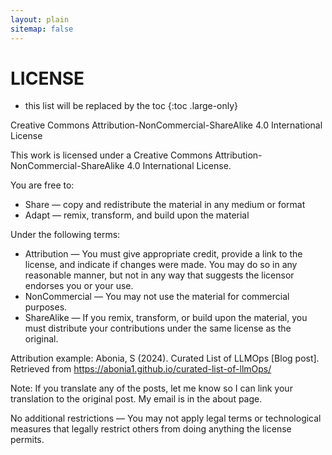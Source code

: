 ```yaml
---
layout: plain
sitemap: false
---
```


# LICENSE

* this list will be replaced by the toc
{:toc .large-only}

Creative Commons Attribution-NonCommercial-ShareAlike 4.0 International License

This work is licensed under a Creative Commons Attribution-NonCommercial-ShareAlike 4.0 International License.

You are free to:
- Share — copy and redistribute the material in any medium or format
- Adapt — remix, transform, and build upon the material

Under the following terms:
- Attribution — You must give appropriate credit, provide a link to the license, and indicate if changes were made. You may do so in any reasonable manner, but not in any way that suggests the licensor endorses you or your use.
- NonCommercial — You may not use the material for commercial purposes.
- ShareAlike — If you remix, transform, or build upon the material, you must distribute your contributions under the same license as the original.

Attribution example:
Abonia, S (2024). Curated List of LLMOps [Blog post]. Retrieved from https://abonia1.github.io/curated-list-of-llmOps/

Note: If you translate any of the posts, let me know so I can link your translation to the original post. My email is in the about page.

No additional restrictions — You may not apply legal terms or technological measures that legally restrict others from doing anything the license permits.
